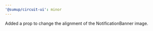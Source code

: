 ```yaml
---
'@sumup/circuit-ui': minor
---
```


Added a prop to change the alignment of the NotificationBanner image.
